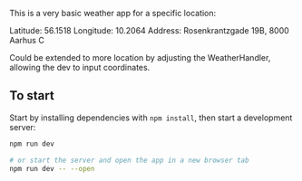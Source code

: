 This is a very basic weather app for a specific location:

Latitude: 56.1518
Longitude: 10.2064
Address: Rosenkrantzgade 19B, 8000 Aarhus C

Could be extended to more location by adjusting the WeatherHandler, allowing the dev to input coordinates.

## To start

Start by installing dependencies with `npm install`, then start a development server:

```bash
npm run dev

# or start the server and open the app in a new browser tab
npm run dev -- --open
```
